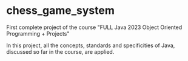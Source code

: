 # chess_game_system
First complete project of the course "FULL Java 2023 Object Oriented Programming + Projects"

In this project, all the concepts, standards and specificities of Java, discussed so far in the course, are applied.
